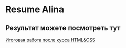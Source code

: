 # Resume Alina

## Результат можете посмотреть тут

[Итоговая работа после курса HTML&CSS](https://svetlanadjabarova.github.io/Alina/)
